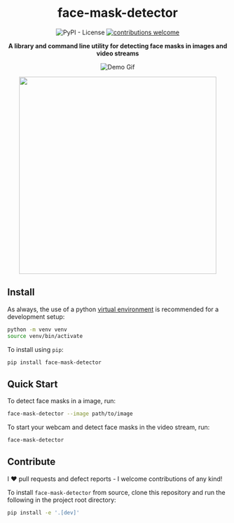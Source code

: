 <div align="center">

# face-mask-detector
![PyPI - License](https://img.shields.io/pypi/l/face-mask-detector?style=flat)
[![contributions welcome](https://img.shields.io/badge/contributions-welcome-brightgreen.svg?style=flat)](https://github.com/senofsky/face-mask-detector/issues)

**A library and command line utility for detecting face masks in images and video streams**

![Demo Gif](docs/assets/demo.gif)

<img src="docs/assets/before-and-after-face-mask-detection-example.png" width="450">

</div>

Install
---------------

As always, the use of a python [virtual
environment](https://docs.python.org/3/tutorial/venv.html) is recommended for a
development setup:

``` sh
python -m venv venv
source venv/bin/activate
```

To install using `pip`:

``` sh
pip install face-mask-detector
```

Quick Start
-------------

To detect face masks in a image, run:

```sh
face-mask-detector --image path/to/image
```

To start your webcam and detect face masks in the video stream, run:

```sh
face-mask-detector
```

Contribute
-------------

I :heart: pull requests and defect reports - I welcome contributions of any kind!

To install `face-mask-detector` from source, clone this repository and run the
following in the project root directory:

```sh
pip install -e '.[dev]'
```
